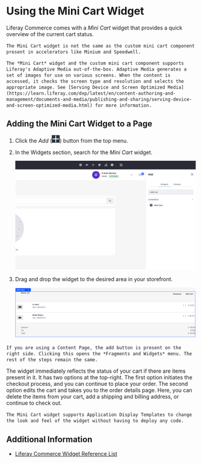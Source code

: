 # Using the Mini Cart Widget

Liferay Commerce comes with a *Mini Cart* widget that provides a quick overview of the current cart status.

```{important}
The Mini Cart widget is not the same as the custom mini cart component present in accelerators like Minium and Speedwell.
```

```{note}
The *Mini Cart* widget and the custom mini cart component supports Liferay's Adaptive Media out-of-the-box. Adaptive Media generates a set of images for use on various screens. When the content is accessed, it checks the screen type and resolution and selects the appropriate image. See [Serving Device and Screen Optimized Media](https://learn.liferay.com/dxp/latest/en/content-authoring-and-management/documents-and-media/publishing-and-sharing/serving-device-and-screen-optimized-media.html) for more information.
```

## Adding the Mini Cart Widget to a Page

1. Click the *Add* (![Add Widget](../../images/icon-add-widget.png)) button from the top menu.

1. In the Widgets section, search for the *Mini Cart* widget.

   ![Search for the Mini Cart widget under the Widgets section.](./using-the-mini-cart-widget/images/01.png)

1. Drag and drop the widget to the desired area in your storefront.

   ![The Mini Cart widget displays an overview of the current cart status.](./using-the-mini-cart-widget/images/02.png)

```{important}
If you are using a Content Page, the add button is present on the right side. Clicking this opens the *Fragments and Widgets* menu. The rest of the steps remain the same.
```

The widget immediately reflects the status of your cart if there are items present in it. It has two options at the top-right. The first option initiates the checkout process, and you can continue to place your order. The second option edits the cart and takes you to the order details page. Here, you can delete the items from your cart, add a shipping and billing address, or continue to check out.

```{note}
The Mini Cart widget supports Application Display Templates to change the look and feel of the widget without having to deploy any code.
```

## Additional Information

* [Liferay Commerce Widget Reference List](./widget-reference.md)
